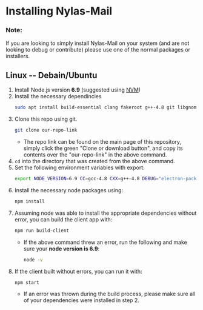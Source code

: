 # Installing Nylas-Mail
### Note:
If you are looking to simply install Nylas-Mail on your system (and are not looking to debug or contribute) please use one of the normal packages or installers.

## Linux -- Debain/Ubuntu
1. Install Node.js version **6.9** (suggested using [NVM](https://github.com/creationix/nvm))
1. Install the necessary dependincies
    ```bash
    sudo apt install build-essential clang fakeroot g++-4.8 git libgnome-keyring-dev xvfb rpm libxext-dev libxtst-dev libxkbfile-dev
    ```
1. Clone this repo using git.
    ```bash
    git clone our-repo-link
    ```
   * The repo link can be found on the main page of this repository, simply click the green "Clone or download button", and copy its contents over the "our-repo-link" in the above command.
1. `cd` into the directory that was created from the above command.
1. Set the following environment variables with export:
    ```bash
    export NODE_VERSION=6.9 CC=gcc-4.8 CXX=g++-4.8 DEBUG="electron-packager:*" INSTALL_TARGET=client
    ```
1. Install the necessary node packages using:
    ```bash
    npm install
    ```
1. Assuming node was able to install the appropriate dependencies without error, you can build the client app with:
    ```bash
    npm run build-client
    ```
    * If the above command threw an error, run the following and make sure your **node version is 6.9**:
      ```bash
      node -v
      ```  
1. If the client built without errors, you can run it with:
    ```bash
    npm start
    ```
    * If an error was thrown during the build process, please make sure all of your dependencies were installed in step 2.
